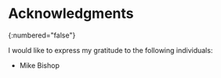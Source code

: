 # Acknowledgments
{:numbered="false"}

I would like to express my gratitude to the following individuals:
+ Mike Bishop

